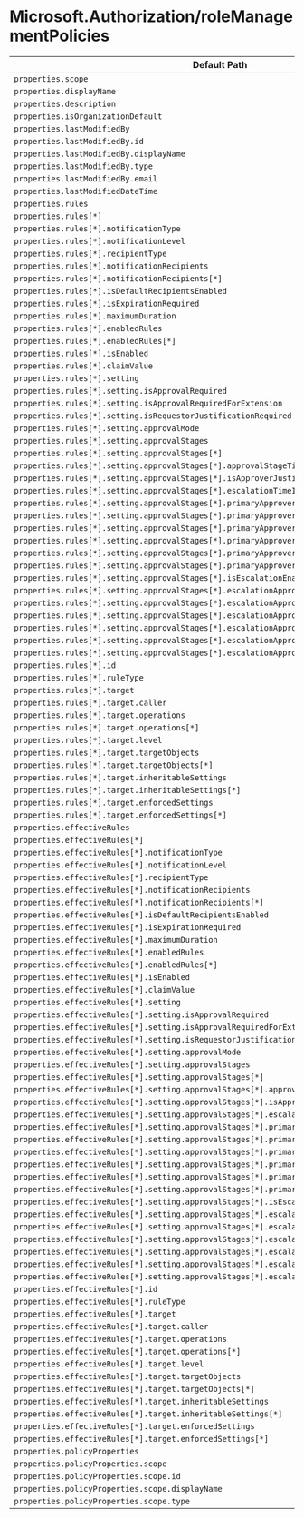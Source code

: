 # Microsoft.Authorization/roleManagementPolicies

| Default Path | Alias |
|---|---|
| `properties.scope` | `Microsoft.Authorization/roleManagementPolicies/scope` |
| `properties.displayName` | `Microsoft.Authorization/roleManagementPolicies/displayName` |
| `properties.description` | `Microsoft.Authorization/roleManagementPolicies/description` |
| `properties.isOrganizationDefault` | `Microsoft.Authorization/roleManagementPolicies/isOrganizationDefault` |
| `properties.lastModifiedBy` | `Microsoft.Authorization/roleManagementPolicies/lastModifiedBy` |
| `properties.lastModifiedBy.id` | `Microsoft.Authorization/roleManagementPolicies/lastModifiedBy.id` |
| `properties.lastModifiedBy.displayName` | `Microsoft.Authorization/roleManagementPolicies/lastModifiedBy.displayName` |
| `properties.lastModifiedBy.type` | `Microsoft.Authorization/roleManagementPolicies/lastModifiedBy.type` |
| `properties.lastModifiedBy.email` | `Microsoft.Authorization/roleManagementPolicies/lastModifiedBy.email` |
| `properties.lastModifiedDateTime` | `Microsoft.Authorization/roleManagementPolicies/lastModifiedDateTime` |
| `properties.rules` | `Microsoft.Authorization/roleManagementPolicies/rules` |
| `properties.rules[*]` | `Microsoft.Authorization/roleManagementPolicies/rules[*]` |
| `properties.rules[*].notificationType` | `Microsoft.Authorization/roleManagementPolicies/rules[*].RoleManagementPolicyNotificationRule.notificationType` |
| `properties.rules[*].notificationLevel` | `Microsoft.Authorization/roleManagementPolicies/rules[*].RoleManagementPolicyNotificationRule.notificationLevel` |
| `properties.rules[*].recipientType` | `Microsoft.Authorization/roleManagementPolicies/rules[*].RoleManagementPolicyNotificationRule.recipientType` |
| `properties.rules[*].notificationRecipients` | `Microsoft.Authorization/roleManagementPolicies/rules[*].RoleManagementPolicyNotificationRule.notificationRecipients` |
| `properties.rules[*].notificationRecipients[*]` | `Microsoft.Authorization/roleManagementPolicies/rules[*].RoleManagementPolicyNotificationRule.notificationRecipients[*]` |
| `properties.rules[*].isDefaultRecipientsEnabled` | `Microsoft.Authorization/roleManagementPolicies/rules[*].RoleManagementPolicyNotificationRule.isDefaultRecipientsEnabled` |
| `properties.rules[*].isExpirationRequired` | `Microsoft.Authorization/roleManagementPolicies/rules[*].RoleManagementPolicyExpirationRule.isExpirationRequired` |
| `properties.rules[*].maximumDuration` | `Microsoft.Authorization/roleManagementPolicies/rules[*].RoleManagementPolicyExpirationRule.maximumDuration` |
| `properties.rules[*].enabledRules` | `Microsoft.Authorization/roleManagementPolicies/rules[*].RoleManagementPolicyEnablementRule.enabledRules` |
| `properties.rules[*].enabledRules[*]` | `Microsoft.Authorization/roleManagementPolicies/rules[*].RoleManagementPolicyEnablementRule.enabledRules[*]` |
| `properties.rules[*].isEnabled` | `Microsoft.Authorization/roleManagementPolicies/rules[*].RoleManagementPolicyAuthenticationContextRule.isEnabled` |
| `properties.rules[*].claimValue` | `Microsoft.Authorization/roleManagementPolicies/rules[*].RoleManagementPolicyAuthenticationContextRule.claimValue` |
| `properties.rules[*].setting` | `Microsoft.Authorization/roleManagementPolicies/rules[*].RoleManagementPolicyApprovalRule.setting` |
| `properties.rules[*].setting.isApprovalRequired` | `Microsoft.Authorization/roleManagementPolicies/rules[*].RoleManagementPolicyApprovalRule.setting.isApprovalRequired` |
| `properties.rules[*].setting.isApprovalRequiredForExtension` | `Microsoft.Authorization/roleManagementPolicies/rules[*].RoleManagementPolicyApprovalRule.setting.isApprovalRequiredForExtension` |
| `properties.rules[*].setting.isRequestorJustificationRequired` | `Microsoft.Authorization/roleManagementPolicies/rules[*].RoleManagementPolicyApprovalRule.setting.isRequestorJustificationRequired` |
| `properties.rules[*].setting.approvalMode` | `Microsoft.Authorization/roleManagementPolicies/rules[*].RoleManagementPolicyApprovalRule.setting.approvalMode` |
| `properties.rules[*].setting.approvalStages` | `Microsoft.Authorization/roleManagementPolicies/rules[*].RoleManagementPolicyApprovalRule.setting.approvalStages` |
| `properties.rules[*].setting.approvalStages[*]` | `Microsoft.Authorization/roleManagementPolicies/rules[*].RoleManagementPolicyApprovalRule.setting.approvalStages[*]` |
| `properties.rules[*].setting.approvalStages[*].approvalStageTimeOutInDays` | `Microsoft.Authorization/roleManagementPolicies/rules[*].RoleManagementPolicyApprovalRule.setting.approvalStages[*].approvalStageTimeOutInDays` |
| `properties.rules[*].setting.approvalStages[*].isApproverJustificationRequired` | `Microsoft.Authorization/roleManagementPolicies/rules[*].RoleManagementPolicyApprovalRule.setting.approvalStages[*].isApproverJustificationRequired` |
| `properties.rules[*].setting.approvalStages[*].escalationTimeInMinutes` | `Microsoft.Authorization/roleManagementPolicies/rules[*].RoleManagementPolicyApprovalRule.setting.approvalStages[*].escalationTimeInMinutes` |
| `properties.rules[*].setting.approvalStages[*].primaryApprovers` | `Microsoft.Authorization/roleManagementPolicies/rules[*].RoleManagementPolicyApprovalRule.setting.approvalStages[*].primaryApprovers` |
| `properties.rules[*].setting.approvalStages[*].primaryApprovers[*]` | `Microsoft.Authorization/roleManagementPolicies/rules[*].RoleManagementPolicyApprovalRule.setting.approvalStages[*].primaryApprovers[*]` |
| `properties.rules[*].setting.approvalStages[*].primaryApprovers[*].userType` | `Microsoft.Authorization/roleManagementPolicies/rules[*].RoleManagementPolicyApprovalRule.setting.approvalStages[*].primaryApprovers[*].userType` |
| `properties.rules[*].setting.approvalStages[*].primaryApprovers[*].isBackup` | `Microsoft.Authorization/roleManagementPolicies/rules[*].RoleManagementPolicyApprovalRule.setting.approvalStages[*].primaryApprovers[*].isBackup` |
| `properties.rules[*].setting.approvalStages[*].primaryApprovers[*].id` | `Microsoft.Authorization/roleManagementPolicies/rules[*].RoleManagementPolicyApprovalRule.setting.approvalStages[*].primaryApprovers[*].id` |
| `properties.rules[*].setting.approvalStages[*].primaryApprovers[*].description` | `Microsoft.Authorization/roleManagementPolicies/rules[*].RoleManagementPolicyApprovalRule.setting.approvalStages[*].primaryApprovers[*].description` |
| `properties.rules[*].setting.approvalStages[*].isEscalationEnabled` | `Microsoft.Authorization/roleManagementPolicies/rules[*].RoleManagementPolicyApprovalRule.setting.approvalStages[*].isEscalationEnabled` |
| `properties.rules[*].setting.approvalStages[*].escalationApprovers` | `Microsoft.Authorization/roleManagementPolicies/rules[*].RoleManagementPolicyApprovalRule.setting.approvalStages[*].escalationApprovers` |
| `properties.rules[*].setting.approvalStages[*].escalationApprovers[*]` | `Microsoft.Authorization/roleManagementPolicies/rules[*].RoleManagementPolicyApprovalRule.setting.approvalStages[*].escalationApprovers[*]` |
| `properties.rules[*].setting.approvalStages[*].escalationApprovers[*].userType` | `Microsoft.Authorization/roleManagementPolicies/rules[*].RoleManagementPolicyApprovalRule.setting.approvalStages[*].escalationApprovers[*].userType` |
| `properties.rules[*].setting.approvalStages[*].escalationApprovers[*].isBackup` | `Microsoft.Authorization/roleManagementPolicies/rules[*].RoleManagementPolicyApprovalRule.setting.approvalStages[*].escalationApprovers[*].isBackup` |
| `properties.rules[*].setting.approvalStages[*].escalationApprovers[*].id` | `Microsoft.Authorization/roleManagementPolicies/rules[*].RoleManagementPolicyApprovalRule.setting.approvalStages[*].escalationApprovers[*].id` |
| `properties.rules[*].setting.approvalStages[*].escalationApprovers[*].description` | `Microsoft.Authorization/roleManagementPolicies/rules[*].RoleManagementPolicyApprovalRule.setting.approvalStages[*].escalationApprovers[*].description` |
| `properties.rules[*].id` | `Microsoft.Authorization/roleManagementPolicies/rules[*].id` |
| `properties.rules[*].ruleType` | `Microsoft.Authorization/roleManagementPolicies/rules[*].ruleType` |
| `properties.rules[*].target` | `Microsoft.Authorization/roleManagementPolicies/rules[*].target` |
| `properties.rules[*].target.caller` | `Microsoft.Authorization/roleManagementPolicies/rules[*].target.caller` |
| `properties.rules[*].target.operations` | `Microsoft.Authorization/roleManagementPolicies/rules[*].target.operations` |
| `properties.rules[*].target.operations[*]` | `Microsoft.Authorization/roleManagementPolicies/rules[*].target.operations[*]` |
| `properties.rules[*].target.level` | `Microsoft.Authorization/roleManagementPolicies/rules[*].target.level` |
| `properties.rules[*].target.targetObjects` | `Microsoft.Authorization/roleManagementPolicies/rules[*].target.targetObjects` |
| `properties.rules[*].target.targetObjects[*]` | `Microsoft.Authorization/roleManagementPolicies/rules[*].target.targetObjects[*]` |
| `properties.rules[*].target.inheritableSettings` | `Microsoft.Authorization/roleManagementPolicies/rules[*].target.inheritableSettings` |
| `properties.rules[*].target.inheritableSettings[*]` | `Microsoft.Authorization/roleManagementPolicies/rules[*].target.inheritableSettings[*]` |
| `properties.rules[*].target.enforcedSettings` | `Microsoft.Authorization/roleManagementPolicies/rules[*].target.enforcedSettings` |
| `properties.rules[*].target.enforcedSettings[*]` | `Microsoft.Authorization/roleManagementPolicies/rules[*].target.enforcedSettings[*]` |
| `properties.effectiveRules` | `Microsoft.Authorization/roleManagementPolicies/effectiveRules` |
| `properties.effectiveRules[*]` | `Microsoft.Authorization/roleManagementPolicies/effectiveRules[*]` |
| `properties.effectiveRules[*].notificationType` | `Microsoft.Authorization/roleManagementPolicies/effectiveRules[*].RoleManagementPolicyNotificationRule.notificationType` |
| `properties.effectiveRules[*].notificationLevel` | `Microsoft.Authorization/roleManagementPolicies/effectiveRules[*].RoleManagementPolicyNotificationRule.notificationLevel` |
| `properties.effectiveRules[*].recipientType` | `Microsoft.Authorization/roleManagementPolicies/effectiveRules[*].RoleManagementPolicyNotificationRule.recipientType` |
| `properties.effectiveRules[*].notificationRecipients` | `Microsoft.Authorization/roleManagementPolicies/effectiveRules[*].RoleManagementPolicyNotificationRule.notificationRecipients` |
| `properties.effectiveRules[*].notificationRecipients[*]` | `Microsoft.Authorization/roleManagementPolicies/effectiveRules[*].RoleManagementPolicyNotificationRule.notificationRecipients[*]` |
| `properties.effectiveRules[*].isDefaultRecipientsEnabled` | `Microsoft.Authorization/roleManagementPolicies/effectiveRules[*].RoleManagementPolicyNotificationRule.isDefaultRecipientsEnabled` |
| `properties.effectiveRules[*].isExpirationRequired` | `Microsoft.Authorization/roleManagementPolicies/effectiveRules[*].RoleManagementPolicyExpirationRule.isExpirationRequired` |
| `properties.effectiveRules[*].maximumDuration` | `Microsoft.Authorization/roleManagementPolicies/effectiveRules[*].RoleManagementPolicyExpirationRule.maximumDuration` |
| `properties.effectiveRules[*].enabledRules` | `Microsoft.Authorization/roleManagementPolicies/effectiveRules[*].RoleManagementPolicyEnablementRule.enabledRules` |
| `properties.effectiveRules[*].enabledRules[*]` | `Microsoft.Authorization/roleManagementPolicies/effectiveRules[*].RoleManagementPolicyEnablementRule.enabledRules[*]` |
| `properties.effectiveRules[*].isEnabled` | `Microsoft.Authorization/roleManagementPolicies/effectiveRules[*].RoleManagementPolicyAuthenticationContextRule.isEnabled` |
| `properties.effectiveRules[*].claimValue` | `Microsoft.Authorization/roleManagementPolicies/effectiveRules[*].RoleManagementPolicyAuthenticationContextRule.claimValue` |
| `properties.effectiveRules[*].setting` | `Microsoft.Authorization/roleManagementPolicies/effectiveRules[*].RoleManagementPolicyApprovalRule.setting` |
| `properties.effectiveRules[*].setting.isApprovalRequired` | `Microsoft.Authorization/roleManagementPolicies/effectiveRules[*].RoleManagementPolicyApprovalRule.setting.isApprovalRequired` |
| `properties.effectiveRules[*].setting.isApprovalRequiredForExtension` | `Microsoft.Authorization/roleManagementPolicies/effectiveRules[*].RoleManagementPolicyApprovalRule.setting.isApprovalRequiredForExtension` |
| `properties.effectiveRules[*].setting.isRequestorJustificationRequired` | `Microsoft.Authorization/roleManagementPolicies/effectiveRules[*].RoleManagementPolicyApprovalRule.setting.isRequestorJustificationRequired` |
| `properties.effectiveRules[*].setting.approvalMode` | `Microsoft.Authorization/roleManagementPolicies/effectiveRules[*].RoleManagementPolicyApprovalRule.setting.approvalMode` |
| `properties.effectiveRules[*].setting.approvalStages` | `Microsoft.Authorization/roleManagementPolicies/effectiveRules[*].RoleManagementPolicyApprovalRule.setting.approvalStages` |
| `properties.effectiveRules[*].setting.approvalStages[*]` | `Microsoft.Authorization/roleManagementPolicies/effectiveRules[*].RoleManagementPolicyApprovalRule.setting.approvalStages[*]` |
| `properties.effectiveRules[*].setting.approvalStages[*].approvalStageTimeOutInDays` | `Microsoft.Authorization/roleManagementPolicies/effectiveRules[*].RoleManagementPolicyApprovalRule.setting.approvalStages[*].approvalStageTimeOutInDays` |
| `properties.effectiveRules[*].setting.approvalStages[*].isApproverJustificationRequired` | `Microsoft.Authorization/roleManagementPolicies/effectiveRules[*].RoleManagementPolicyApprovalRule.setting.approvalStages[*].isApproverJustificationRequired` |
| `properties.effectiveRules[*].setting.approvalStages[*].escalationTimeInMinutes` | `Microsoft.Authorization/roleManagementPolicies/effectiveRules[*].RoleManagementPolicyApprovalRule.setting.approvalStages[*].escalationTimeInMinutes` |
| `properties.effectiveRules[*].setting.approvalStages[*].primaryApprovers` | `Microsoft.Authorization/roleManagementPolicies/effectiveRules[*].RoleManagementPolicyApprovalRule.setting.approvalStages[*].primaryApprovers` |
| `properties.effectiveRules[*].setting.approvalStages[*].primaryApprovers[*]` | `Microsoft.Authorization/roleManagementPolicies/effectiveRules[*].RoleManagementPolicyApprovalRule.setting.approvalStages[*].primaryApprovers[*]` |
| `properties.effectiveRules[*].setting.approvalStages[*].primaryApprovers[*].userType` | `Microsoft.Authorization/roleManagementPolicies/effectiveRules[*].RoleManagementPolicyApprovalRule.setting.approvalStages[*].primaryApprovers[*].userType` |
| `properties.effectiveRules[*].setting.approvalStages[*].primaryApprovers[*].isBackup` | `Microsoft.Authorization/roleManagementPolicies/effectiveRules[*].RoleManagementPolicyApprovalRule.setting.approvalStages[*].primaryApprovers[*].isBackup` |
| `properties.effectiveRules[*].setting.approvalStages[*].primaryApprovers[*].id` | `Microsoft.Authorization/roleManagementPolicies/effectiveRules[*].RoleManagementPolicyApprovalRule.setting.approvalStages[*].primaryApprovers[*].id` |
| `properties.effectiveRules[*].setting.approvalStages[*].primaryApprovers[*].description` | `Microsoft.Authorization/roleManagementPolicies/effectiveRules[*].RoleManagementPolicyApprovalRule.setting.approvalStages[*].primaryApprovers[*].description` |
| `properties.effectiveRules[*].setting.approvalStages[*].isEscalationEnabled` | `Microsoft.Authorization/roleManagementPolicies/effectiveRules[*].RoleManagementPolicyApprovalRule.setting.approvalStages[*].isEscalationEnabled` |
| `properties.effectiveRules[*].setting.approvalStages[*].escalationApprovers` | `Microsoft.Authorization/roleManagementPolicies/effectiveRules[*].RoleManagementPolicyApprovalRule.setting.approvalStages[*].escalationApprovers` |
| `properties.effectiveRules[*].setting.approvalStages[*].escalationApprovers[*]` | `Microsoft.Authorization/roleManagementPolicies/effectiveRules[*].RoleManagementPolicyApprovalRule.setting.approvalStages[*].escalationApprovers[*]` |
| `properties.effectiveRules[*].setting.approvalStages[*].escalationApprovers[*].userType` | `Microsoft.Authorization/roleManagementPolicies/effectiveRules[*].RoleManagementPolicyApprovalRule.setting.approvalStages[*].escalationApprovers[*].userType` |
| `properties.effectiveRules[*].setting.approvalStages[*].escalationApprovers[*].isBackup` | `Microsoft.Authorization/roleManagementPolicies/effectiveRules[*].RoleManagementPolicyApprovalRule.setting.approvalStages[*].escalationApprovers[*].isBackup` |
| `properties.effectiveRules[*].setting.approvalStages[*].escalationApprovers[*].id` | `Microsoft.Authorization/roleManagementPolicies/effectiveRules[*].RoleManagementPolicyApprovalRule.setting.approvalStages[*].escalationApprovers[*].id` |
| `properties.effectiveRules[*].setting.approvalStages[*].escalationApprovers[*].description` | `Microsoft.Authorization/roleManagementPolicies/effectiveRules[*].RoleManagementPolicyApprovalRule.setting.approvalStages[*].escalationApprovers[*].description` |
| `properties.effectiveRules[*].id` | `Microsoft.Authorization/roleManagementPolicies/effectiveRules[*].id` |
| `properties.effectiveRules[*].ruleType` | `Microsoft.Authorization/roleManagementPolicies/effectiveRules[*].ruleType` |
| `properties.effectiveRules[*].target` | `Microsoft.Authorization/roleManagementPolicies/effectiveRules[*].target` |
| `properties.effectiveRules[*].target.caller` | `Microsoft.Authorization/roleManagementPolicies/effectiveRules[*].target.caller` |
| `properties.effectiveRules[*].target.operations` | `Microsoft.Authorization/roleManagementPolicies/effectiveRules[*].target.operations` |
| `properties.effectiveRules[*].target.operations[*]` | `Microsoft.Authorization/roleManagementPolicies/effectiveRules[*].target.operations[*]` |
| `properties.effectiveRules[*].target.level` | `Microsoft.Authorization/roleManagementPolicies/effectiveRules[*].target.level` |
| `properties.effectiveRules[*].target.targetObjects` | `Microsoft.Authorization/roleManagementPolicies/effectiveRules[*].target.targetObjects` |
| `properties.effectiveRules[*].target.targetObjects[*]` | `Microsoft.Authorization/roleManagementPolicies/effectiveRules[*].target.targetObjects[*]` |
| `properties.effectiveRules[*].target.inheritableSettings` | `Microsoft.Authorization/roleManagementPolicies/effectiveRules[*].target.inheritableSettings` |
| `properties.effectiveRules[*].target.inheritableSettings[*]` | `Microsoft.Authorization/roleManagementPolicies/effectiveRules[*].target.inheritableSettings[*]` |
| `properties.effectiveRules[*].target.enforcedSettings` | `Microsoft.Authorization/roleManagementPolicies/effectiveRules[*].target.enforcedSettings` |
| `properties.effectiveRules[*].target.enforcedSettings[*]` | `Microsoft.Authorization/roleManagementPolicies/effectiveRules[*].target.enforcedSettings[*]` |
| `properties.policyProperties` | `Microsoft.Authorization/roleManagementPolicies/policyProperties` |
| `properties.policyProperties.scope` | `Microsoft.Authorization/roleManagementPolicies/policyProperties.scope` |
| `properties.policyProperties.scope.id` | `Microsoft.Authorization/roleManagementPolicies/policyProperties.scope.id` |
| `properties.policyProperties.scope.displayName` | `Microsoft.Authorization/roleManagementPolicies/policyProperties.scope.displayName` |
| `properties.policyProperties.scope.type` | `Microsoft.Authorization/roleManagementPolicies/policyProperties.scope.type` |

